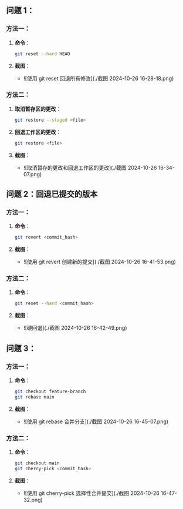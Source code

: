 ## 问题 1：

### 方法一：

1. **命令**：
   ```bash
   git reset --hard HEAD
   ```
   
2. **截图**：
   - ![使用 git reset 回退所有修改](./截图 2024-10-26 16-28-18.png)

### 方法二：

1. **取消暂存区的更改**：
   ```bash
   git restore --staged <file>
   ```

2. **回退工作区的更改**：
   ```bash
   git restore <file>
   ```

3. **截图**：
   - ![取消暂存的更改和回退工作区的更改](./截图 2024-10-26 16-34-07.png)

## 问题 2：回退已提交的版本


### 方法一：

1. **命令**：
   ```bash
   git revert <commit_hash>
   ```

2. **截图**：
   - ![使用 git revert 创建新的提交](./截图 2024-10-26 16-41-53.png)

### 方法二：

1. **命令**：
   ```bash
   git reset --hard <commit_hash>
   ```

2. **截图**：
   - ![硬回退](./截图 2024-10-26 16-42-49.png)

## 问题 3：

### 方法一：

1. **命令**：
   ```bash
   git checkout feature-branch
   git rebase main
   ```

2. **截图**：
   - ![使用 git rebase 合并分支](./截图 2024-10-26 16-45-07.png)

### 方法二：

1. **命令**：
   ```bash
   git checkout main
   git cherry-pick <commit_hash>
   ```
   
2. **截图**：
   - ![使用 git cherry-pick 选择性合并提交](./截图 2024-10-26 16-47-32.png)
